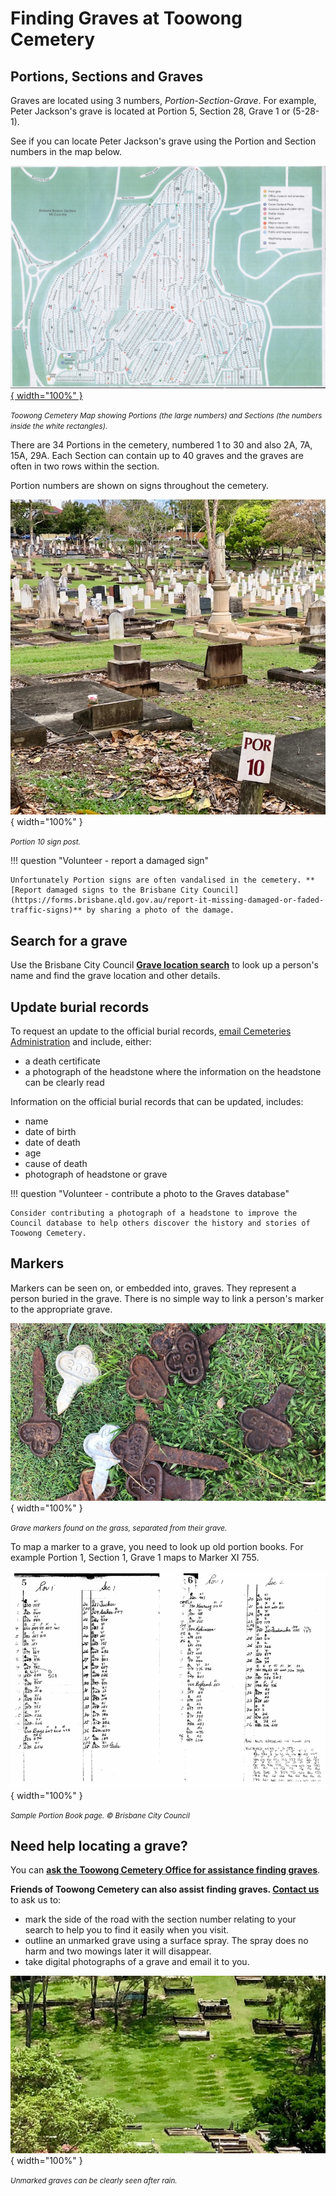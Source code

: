 # Finding Graves at Toowong Cemetery

## Portions, Sections and Graves

Graves are located using 3 numbers, *Portion*-*Section*-*Grave*. For example, Peter Jackson's grave is located at Portion 5, Section 28, Grave 1 or (5-28-1). 

See if you can locate Peter Jackson's grave using the Portion and Section numbers in the map below.

<!-- Map -->
[![](../assets/toowong-cemetery-map-alt.jpg){ width="100%" }][map]

*<small>Toowong Cemetery Map showing Portions (the large numbers) and Sections (the numbers inside the white rectangles).</small>*

<!-- Map links -->
[map]: ../assets/toowong-cemetery-map-alt.jpg "Click to expand the map. Use Back to return to this page"

There are 34 Portions in the cemetery, numbered 1 to 30 and also 2A, 7A, 15A, 29A. Each Section can contain up to 40 graves and the graves are often in two rows within the section. 

Portion numbers are shown on signs throughout the cemetery.

![Portion Sign](../assets/portion-sign.jpg){ width="100%" }

*<small>Portion 10 sign post.</small>*

!!! question "Volunteer - report a damaged sign"

    Unfortunately Portion signs are often vandalised in the cemetery. **[Report damaged signs to the Brisbane City Council](https://forms.brisbane.qld.gov.au/report-it-missing-damaged-or-faded-traffic-signs)** by sharing a photo of the damage.

## Search for a grave

Use the Brisbane City Council **[Grave location search](https://www.brisbane.qld.gov.au/community-and-safety/community-support/cemeteries/grave-location-search)** to look up a person's name and find the grave location and other details. 

## Update burial records

To request an update to the official burial records, [email Cemeteries Administration](mailto://CB-Cemeteries@brisbane.qld.gov.au) and include, either:

- a death certificate 
- a photograph of the headstone where the information on the headstone can be clearly read

Information on the official burial records that can be updated, includes:

- name
- date of birth
- date of death
- age
- cause of death
- photograph of headstone or grave

!!! question "Volunteer - contribute a photo to the Graves database"

    Consider contributing a photograph of a headstone to improve the Council database to help others discover the history and stories of Toowong Cemetery.

## Markers

Markers can be seen on, or embedded into, graves. They represent a person buried in the grave. There is no simple way to link a person's marker to the appropriate grave. 

![](../assets/markers.jpg){ width="100%" }

*<small>Grave markers found on the grass, separated from their grave.</small>*

To map a marker to a grave, you need to look up old portion books. For example Portion 1, Section 1, Grave 1 maps to Marker XI 755. 

![](../assets/portion-ledger.png){ width="100%" }

*<small>Sample Portion Book page. © Brisbane City Council</small>*

## Need help locating a grave? 

You can **[ask the Toowong Cemetery Office for assistance finding graves](https://www.brisbane.qld.gov.au/community-and-safety/community-support/cemeteries/toowong-cemetery#locating-graves-and-ashes-memorial-sites)**.

**Friends of Toowong Cemetery can also assist finding graves. [Contact us](../about/index.md#contact-us)** to ask us to:

  - mark the side of the road with the section number relating to your search to help you to find it easily when you visit.
  - outline an unmarked grave using a surface spray. The spray does no harm and two mowings later it will disappear. 
  - take digital photographs of a grave and email it to you.

![](../assets/unmarked-graves.jpg){ width="100%" }

*<small>Unmarked graves can be clearly seen after rain.</small>*

